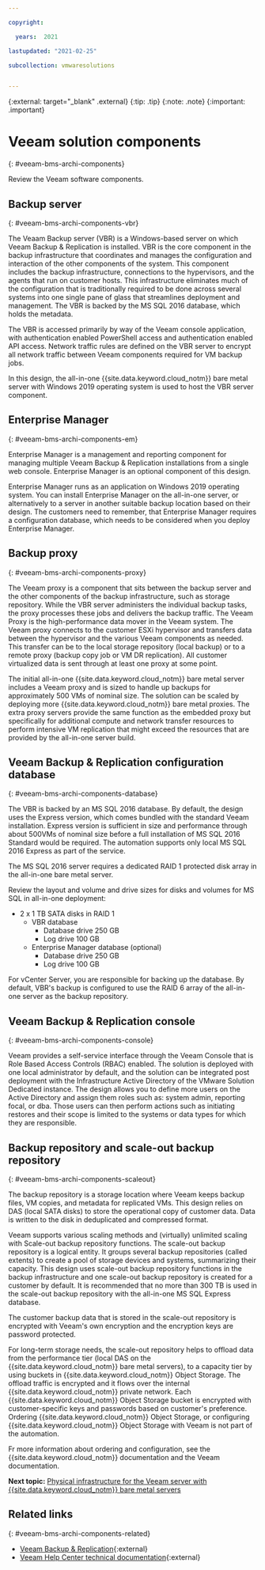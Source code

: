```yaml
---

copyright:

  years:  2021

lastupdated: "2021-02-25"

subcollection: vmwaresolutions


---
```


{:external: target="_blank" .external}
{:tip: .tip}
{:note: .note}
{:important: .important}

# Veeam solution components
{: #veeam-bms-archi-components}

Review the Veeam software components.

## Backup server
{: #veeam-bms-archi-components-vbr}

The Veaam Backup server (VBR) is a Windows-based server on which Veeam Backup & Replication is installed. VBR is the core component in the backup infrastructure that coordinates and manages the configuration and interaction of the other components of the system. This component includes the backup infrastructure, connections to the hypervisors, and the agents that run on customer hosts. This infrastructure eliminates much of the configuration that is traditionally required to be done across several systems into one single pane of glass that streamlines deployment and management. The VBR is backed by the MS SQL 2016 database, which holds the metadata.

The VBR is accessed primarily by way of the Veeam console application, with authentication enabled PowerShell access and authentication enabled API access. Network traffic rules are defined on the VBR server to encrypt all network traffic between Veeam components required for VM backup jobs.

In this design, the all-in-one {{site.data.keyword.cloud_notm}} bare metal server with Windows 2019 operating system is used to host the VBR server component.

## Enterprise Manager
{: #veeam-bms-archi-components-em}

Enterprise Manager is a management and reporting component for managing multiple Veeam Backup & Replication installations from a single web console. Enterprise Manager is an optional component of this design.

Enterprise Manager runs as an application on Windows 2019 operating system. You can install Enterprise Manager on the all-in-one server, or alternatively to a server in another suitable backup location based on their design. The customers need to remember, that Enterprise Manager requires a configuration database, which needs to be considered when you deploy Enterprise Manager.

## Backup proxy
{: #veeam-bms-archi-components-proxy}

The Veeam proxy is a component that sits between the backup server and the other components of the backup infrastructure, such as storage repository. While the VBR server administers the individual backup tasks, the proxy processes these jobs and delivers the backup traffic. The Veeam Proxy is the high-performance data mover in the Veeam system. The Veeam proxy connects to the customer ESXi hypervisor and transfers data between the hypervisor and the various Veeam components as needed. This transfer can be to the local storage repository (local backup) or to a remote proxy (backup copy job or VM DR replication). All customer virtualized data is sent through at least one proxy at some point.

The initial all-in-one {{site.data.keyword.cloud_notm}} bare metal server includes a Veeam proxy and is sized to handle up backups for approximately 500 VMs of nominal size. The solution can be scaled by deploying more {{site.data.keyword.cloud_notm}} bare metal proxies. The extra proxy servers provide the same function as the embedded proxy but specifically for additional compute and network transfer resources to perform intensive VM replication that might exceed the resources that are provided by the all-in-one server build.

## Veeam Backup & Replication configuration database
{: #veeam-bms-archi-components-database}

The VBR is backed by an MS SQL 2016 database. By default, the design uses the Express version, which comes bundled with the standard Veeam installation. Express version is sufficient in size and performance through about 500VMs of nominal size before a full installation of MS SQL 2016 Standard would be required. The automation supports only local MS SQL 2016 Express as part of the service.

The MS SQL 2016 server requires a dedicated RAID 1 protected disk array in the all-in-one bare metal server.

Review the layout and volume and drive sizes for disks and volumes for MS SQL in all-in-one deployment:
- 2 x 1 TB SATA disks in RAID 1
  - VBR database
    - Database drive 250 GB
    - Log drive 100 GB
  - Enterprise Manager database (optional)
    - Database drive 250 GB
    - Log drive 100 GB

For vCenter Server, you are responsible for backing up the database. By default, VBR's backup is configured to use the RAID 6 array of the all-in-one server as the backup repository.

## Veeam Backup & Replication console
{: #veeam-bms-archi-components-console}

Veeam provides a self-service interface through the Veeam Console that is Role Based Access Controls (RBAC) enabled. The solution is deployed with one local administrator by default, and the solution can be integrated post deployment with the Infrastructure Active Directory of the VMware Solution Dedicated instance. The design allows you to define more users on the Active Directory and assign them roles such as: system admin, reporting focal, or dba. Those users can then perform actions such as initiating restores and their scope is limited to the systems or data types for which they are responsible.

## Backup repository and scale-out backup repository
{: #veeam-bms-archi-components-scaleout}

The backup repository is a storage location where Veeam keeps backup files, VM copies, and metadata for replicated VMs. This design relies on DAS (local SATA disks) to store the operational copy of customer data. Data is written to the disk in deduplicated and compressed format.

Veeam supports various scaling methods and (virtually) unlimited scaling with Scale-out backup repository functions. The scale-out backup repository is a logical entity. It groups several backup repositories (called extents) to create a pool of storage devices and systems, summarizing their capacity. This design uses scale-out backup repository functions in the backup infrastructure and one scale-out backup repository is created for a customer by default. It is recommended that no more than 300 TB is used in the scale-out backup repository with the all-in-one MS SQL Express database.

The customer backup data that is stored in the scale-out repository is encrypted with Veeam's own encryption and the encryption keys are password protected.

For long-term storage needs, the scale-out repository helps to offload data from the performance tier (local DAS on the {{site.data.keyword.cloud_notm}} bare metal servers), to a capacity tier by using buckets in {{site.data.keyword.cloud_notm}} Object Storage. The offload traffic is encrypted and it flows over the internal {{site.data.keyword.cloud_notm}} private network. Each {{site.data.keyword.cloud_notm}} Object Storage bucket is encrypted with customer-specific keys and passwords based on customer's preference. Ordering {{site.data.keyword.cloud_notm}} Object Storage, or configuring {{site.data.keyword.cloud_notm}} Object Storage with Veeam is not part of the automation.

Fr more information about ordering and configuration, see the {{site.data.keyword.cloud_notm}} documentation and the Veeam documentation.

**Next topic:** [Physical infrastructure for the Veeam server with {{site.data.keyword.cloud_notm}} bare metal servers](/docs/vmwaresolutions?topic=vmwaresolutions-veeam-bms-archi-physical)

## Related links
{: #veeam-bms-archi-components-related}

* [Veeam Backup & Replication](https://www.veeam.com/vm-backup-recovery-replication-software.html?ad=menu-products){:external}
* [Veeam Help Center technical documentation](https://www.veeam.com/documentation-guides-datasheets.html?ad=menu-resources){:external}
